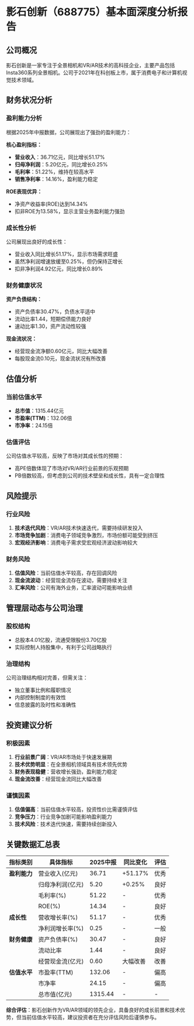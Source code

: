 # 影石创新（688775）基本面深度分析报告

## 公司概况
影石创新是一家专注于全景相机和VR/AR技术的高科技企业，主要产品包括Insta360系列全景相机。公司于2021年在科创板上市，属于消费电子和计算机视觉技术领域。

## 财务状况分析

### 盈利能力分析
根据2025年中报数据，公司展现出了强劲的盈利能力：

**核心盈利指标：**
- **营业收入**：36.71亿元，同比增长51.17%
- **归母净利润**：5.20亿元，同比增长0.25%
- **毛利率**：51.22%，维持在较高水平
- **销售净利率**：14.16%，盈利能力稳定

**ROE表现优异：**
- 净资产收益率(ROE)达到14.34%
- 扣非ROE为13.58%，显示主营业务盈利能力强劲

### 成长性分析
公司展现出良好的成长性：
- 营业收入同比增长51.17%，显示市场需求旺盛
- 虽然净利润增速放缓至0.25%，但仍保持正增长
- 扣非净利润4.92亿元，同比增长0.89%

### 财务健康状况

**资产负债结构：**
- 资产负债率30.47%，负债水平适中
- 流动比率1.44，短期偿债能力良好
- 速动比率1.30，资产流动性较强

**现金流状况：**
- 经营现金流净额0.60亿元，同比大幅改善
- 每股现金流0.10元，现金流状况有所改善

## 估值分析

### 当前估值水平
- **总市值**：1315.44亿元
- **市盈率(TTM)**：132.06倍
- **市净率**：24.15倍

### 估值评估
公司估值水平较高，反映了市场对其成长性的预期：
- 高PE倍数体现了市场对VR/AR行业前景的乐观预期
- PB倍数较高，但考虑到公司的技术壁垒和成长性，具有一定合理性

## 风险提示

### 行业风险
1. **技术迭代风险**：VR/AR技术快速迭代，需要持续研发投入
2. **市场竞争加剧**：消费电子领域竞争激烈，市场份额可能受到挤压
3. **宏观经济影响**：消费电子需求受宏观经济波动影响较大

### 财务风险
1. **估值风险**：当前估值水平较高，存在回调风险
2. **现金流波动**：经营现金流存在波动，需要持续关注
3. **汇率风险**：公司有海外业务，汇率波动可能影响业绩

## 管理层动态与公司治理

### 股权结构
- 总股本4.01亿股，流通受限股份3.70亿股
- 实际控制人持股集中，有利于公司战略执行

### 治理结构
公司治理结构相对完善，但需关注：
- 独立董事比例和履职情况
- 内部控制制度的有效性
- 信息披露的及时性和准确性

## 投资建议分析

### 积极因素
1. **行业前景广阔**：VR/AR市场处于快速发展期
2. **技术优势明显**：在全景相机领域具有技术领先优势
3. **财务表现稳健**：营收增长强劲，盈利能力稳定
4. **现金流改善**：经营现金流同比大幅改善

### 谨慎因素
1. **估值偏高**：当前估值水平较高，投资性价比需谨慎评估
2. **竞争压力**：行业竞争加剧可能影响盈利能力
3. **技术风险**：技术迭代快速，需要持续创新投入

## 关键数据汇总表

| 指标类别 | 具体指标 | 2025中报 | 同比变化 | 评估 |
|---------|---------|---------|---------|------|
| **盈利能力** | 营业收入(亿元) | 36.71 | +51.17% | 优秀 |
| | 归母净利润(亿元) | 5.20 | +0.25% | 良好 |
| | 毛利率(%) | 51.22 | - | 优秀 |
| | ROE(%) | 14.34 | - | 良好 |
| **成长性** | 营收增长率(%) | 51.17 | - | 优秀 |
| | 净利润增长率(%) | 0.25 | - | 一般 |
| **财务健康** | 资产负债率(%) | 30.47 | - | 良好 |
| | 流动比率 | 1.44 | - | 良好 |
| | 经营现金流(亿元) | 0.60 | 大幅改善 | 改善 |
| **估值水平** | 市盈率(TTM) | 132.06 | - | 偏高 |
| | 市净率 | 24.15 | - | 偏高 |
| | 总市值(亿元) | 1315.44 | - | - |

**综合评估**：影石创新作为VR/AR领域的领先企业，具备良好的成长前景和技术优势，但当前估值水平较高，建议投资者在充分评估风险后谨慎参与。